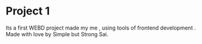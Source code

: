 # Project 1 
Its  a first WEBD project made my me , using tools of frontend development . Made with love by Simple but Strong Sai.